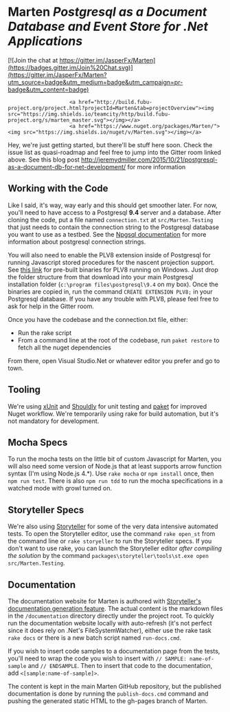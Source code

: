 # Marten _Postgresql as a Document Database and Event Store for .Net Applications_

[![Join the chat at https://gitter.im/JasperFx/Marten](https://badges.gitter.im/Join%20Chat.svg)](https://gitter.im/JasperFx/Marten?utm_source=badge&utm_medium=badge&utm_campaign=pr-badge&utm_content=badge)

                        <a href="http://build.fubu-project.org/project.html?projectId=Marten&tab=projectOverview"><img src="https://img.shields.io/teamcity/http/build.fubu-project.org/s/marten_master.svg"></img></a>
                        <a href="https://www.nuget.org/packages/Marten/"><img src="https://img.shields.io/nuget/v/Marten.svg"></img></a>

Hey, we're just getting started, but there'll be stuff here soon. Check the issue list as quasi-roadmap and feel free to jump into the Gitter room linked above.
See this blog post http://jeremydmiller.com/2015/10/21/postgresql-as-a-document-db-for-net-development/ for more information

## Working with the Code

Like I said, it's way, way early and this should get smoother later. For now, you'll need to have access to a Postgresql **9.4** server and a database. After cloning the code, put a file named `connection.txt` at `src/Marten.Testing` that just needs to contain the connection string to the Postgresql database you want to use as a testbed. See the [Npgsql documentation](http://www.npgsql.org/doc/connection-string-parameters.html) for more information about postgresql connection strings.

You will also need to enable the PLV8 extension inside of Postgresql for running Javascript stored procedures for the nascent projection support. See
[this link](http://www.postgresonline.com/journal/archives/341-PLV8-binaries-for-PostgreSQL-9.4-windows-both-32-bit-and-64-bit.html) for pre-built binaries for PLV8 running on Windows. Just drop the folder structure from that download into your main Postgresql installation folder (`c:\program files\postgresql\9.4` on my box). Once the binaries are copied in, run the command `CREATE EXTENSION PLV8;` in your Postgresql database. 
If you have any trouble with PLV8, please feel free to ask for help in the Gitter room.


Once you have the codebase and the connection.txt file, either:

* Run the rake script
* From a command line at the root of the codebase, run `paket restore` to fetch all the nuget dependencies

From there, open Visual Studio.Net or whatever editor you prefer and go to town.

## Tooling

We're using [xUnit](http://xunit.github.io/) and [Shouldly](https://github.com/shouldly/shouldly) for unit testing and [paket](https://fsprojects.github.io/Paket/) for improved Nuget workflow. We're temporarily using rake for build automation, but it's not mandatory for development.

## Mocha Specs

To run the mocha tests on the little bit of custom Javascript for Marten, you will also need some version of Node.js that at least supports arrow function
syntax (I'm using Node.js 4.*). Use `rake mocha` or `npm install` once, then `npm run test`. There is also `npm run tdd` to run the mocha specifications
in a watched mode with growl turned on. 

## Storyteller Specs

We're also using [Storyteller](http://storyteller.github.io) for some of the very data intensive automated tests. To open the Storyteller editor, use the command `rake open_st` from the command line or `rake storyeller` to run the Storyteller specs. If you don't want to use rake, you can launch the
Storyteller editor *after compiling the solution* by the command `packages\storyteller\tools\st.exe open src/Marten.Testing`.

## Documentation

The documentation website for Marten is authored with [Storyteller's documentation generation feature](http://storyteller.github.io/documentation/docs/). The actual content is the markdown files in the `/documentation` directory directly under the project root. To quickly run the documentation website locally with auto-refresh (it's not perfect since it does rely on .Net's FileSystemWatcher), either use the rake task `rake docs` or there is a new batch script named `run-docs.cmd`. 

If you wish to insert code samples to a documentation page from the tests,
you'll need to wrap the code you wish to insert with
`// SAMPLE: name-of-sample` and `// ENDSAMPLE`.
Then to insert that code to the documentation, add `<[sample:name-of-sample]>`.

The content is kept in the main Marten GitHub repository, but the published documentation is done by running the `publish-docs.cmd` command and pushing the generated static HTML to the gh-pages branch of Marten.  

